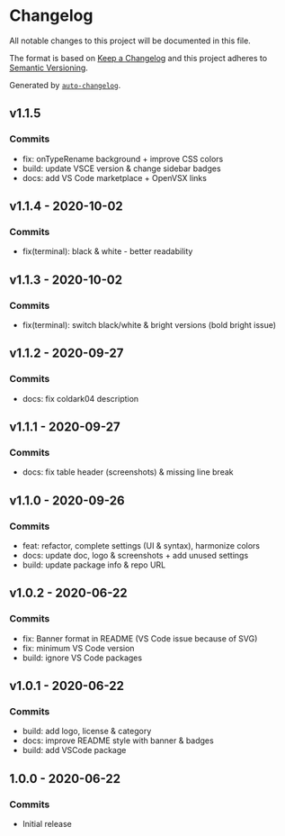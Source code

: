 # Changelog

All notable changes to this project will be documented in this file.

The format is based on [Keep a Changelog](https://keepachangelog.com/en/1.0.0/)
and this project adheres to [Semantic Versioning](https://semver.org/spec/v2.0.0.html).

Generated by [`auto-changelog`](https://github.com/CookPete/auto-changelog).

## v1.1.5

### Commits

- fix: onTypeRename background + improve CSS colors 
- build: update VSCE version & change sidebar badges 
- docs: add VS Code marketplace + OpenVSX links 

## v1.1.4 - 2020-10-02

### Commits

- fix(terminal): black & white - better readability 

## v1.1.3 - 2020-10-02

### Commits

- fix(terminal): switch black/white & bright versions (bold bright issue) 

## v1.1.2 - 2020-09-27

### Commits

- docs: fix coldark04 description 

## v1.1.1 - 2020-09-27

### Commits

- docs: fix table header (screenshots) & missing line break 

## v1.1.0 - 2020-09-26

### Commits

- feat: refactor, complete settings (UI & syntax), harmonize colors 
- docs: update doc, logo & screenshots + add unused settings 
- build: update package info & repo URL 

## v1.0.2 - 2020-06-22

### Commits

- fix: Banner format in README (VS Code issue because of SVG) 
- fix: minimum VS Code version 
- build: ignore VS Code packages 

## v1.0.1 - 2020-06-22

### Commits

- build: add logo, license & category 
- docs: improve README style with banner & badges 
- build: add VSCode package 

## 1.0.0 - 2020-06-22

### Commits

- Initial release 
